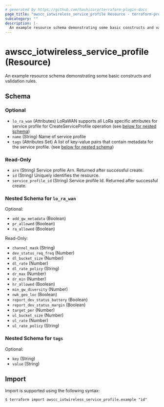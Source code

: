 ```yaml
---
# generated by https://github.com/hashicorp/terraform-plugin-docs
page_title: "awscc_iotwireless_service_profile Resource - terraform-provider-awscc"
subcategory: ""
description: |-
  An example resource schema demonstrating some basic constructs and validation rules.
---
```


# awscc_iotwireless_service_profile (Resource)

An example resource schema demonstrating some basic constructs and validation rules.



<!-- schema generated by tfplugindocs -->
## Schema

### Optional

- `lo_ra_wan` (Attributes) LoRaWAN supports all LoRa specific attributes for service profile for CreateServiceProfile operation (see [below for nested schema](#nestedatt--lo_ra_wan))
- `name` (String) Name of service profile
- `tags` (Attributes Set) A list of key-value pairs that contain metadata for the service profile. (see [below for nested schema](#nestedatt--tags))

### Read-Only

- `arn` (String) Service profile Arn. Returned after successful create.
- `id` (String) Uniquely identifies the resource.
- `service_profile_id` (String) Service profile Id. Returned after successful create.

<a id="nestedatt--lo_ra_wan"></a>
### Nested Schema for `lo_ra_wan`

Optional:

- `add_gw_metadata` (Boolean)
- `pr_allowed` (Boolean)
- `ra_allowed` (Boolean)

Read-Only:

- `channel_mask` (String)
- `dev_status_req_freq` (Number)
- `dl_bucket_size` (Number)
- `dl_rate` (Number)
- `dl_rate_policy` (String)
- `dr_max` (Number)
- `dr_min` (Number)
- `hr_allowed` (Boolean)
- `min_gw_diversity` (Number)
- `nwk_geo_loc` (Boolean)
- `report_dev_status_battery` (Boolean)
- `report_dev_status_margin` (Boolean)
- `target_per` (Number)
- `ul_bucket_size` (Number)
- `ul_rate` (Number)
- `ul_rate_policy` (String)


<a id="nestedatt--tags"></a>
### Nested Schema for `tags`

Optional:

- `key` (String)
- `value` (String)

## Import

Import is supported using the following syntax:

```shell
$ terraform import awscc_iotwireless_service_profile.example "id"
```
